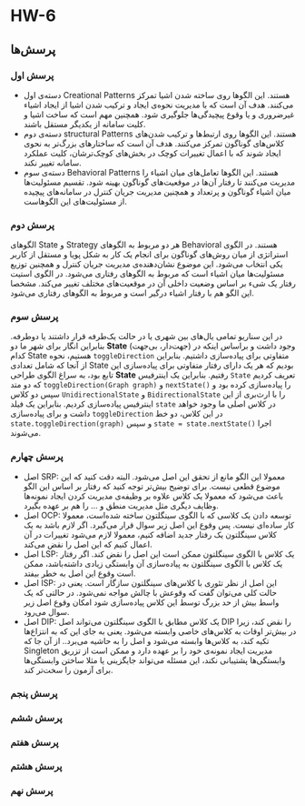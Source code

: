 # HW-6

<h2>پرسش‌ها</h2>

<h3>پرسش اول</h3>

- دسته‌ی اول Creational Patterns هستند. این الگوها روی ساخته شدن اشیا تمرکز می‌کنند. هدف آن است که با مدیریت نحوه‌ی ایجاد و ترکیب شدن اشیا از ایجاد اشیاء غیرضروری و یا وقوع پیچیدگی‌ها جلوگیری شود. همچنین مهم است که ساخت اشیا و کلیت سامانه از یکدیگر مستقل باشند.
- دسته‌ی دوم structural Patterns هستند. این الگوها روی ارتبط‌ها و ترکیب شدن‌های کلاس‌های گوناگون تمرکز می‌کنند. هدف آن است که ساختارهای بزرگ‌تر به نحوی ایجاد شوند که با اعمال تغییرات کوچک در بخش‌های کوچک‌ترشان، کلیت عملکرد سامانه تغییر نکند.
- دسته‌ی سوم Behavioral Patterns هستند. این الگوها تعامل‌های میان اشیاء را مدیریت می‌کنند تا رفتار آن‌ها در موقعیت‌های گوناگون بهینه شود. تقسیم مسئولیت‌ها میان اشیاء گوناگون و پرتعداد و همچنین مدیریت جریان کنترل در سامانه‌های پیچیده از مسئولیت‌های این الگوهاست.

<h3>پرسش دوم</h3>

<p>الگوهای State و Strategy هر دو مربوط به الگوهای Behavioral هستند. در الگوی استراتژی از میان روش‌های گوناگون برای انجام یک کار به شکل پویا و مستقل از کاربر یکی انتخاب می‌شود. این موضوع نشان‌دهنده‌ی مدیریت جریان کنترل و همچنین توزیع مسئولیت‌ها میان اشیاء است که مربوط به الگوهای رفتاری می‌شود. در الگوی استیت رفتار یک شیء بر اساس وضعیت داخلی آن در موقعیت‌های مختلف تغییر می‌کند. مشخصا این الگو هم با رفتار اشیاء درگیر است و مربوط به الگوهای رفتاری می‌شود.</p>

<h3>پرسش سوم</h3>

در این سناریو تمامی یال‌های بین شهری یا در حالت یک‌طرفه قرار داشتند یا دوطرفه. بنابراین انگار برای شهر ما دو **State** (جهت‌دار، بی‌جهت) وجود داشت و براساس اینکه در کدام State هستیم، نحوه  `toggleDirection` متفاوتی برای پیاده‌سازی داشتیم. بنابراین از آنجا که شامل تعدادی State بودیم که هر یک دارای رفتار متفاوتی برای پیاده‌سازی این تابع بود، به سراغ الگوی طراحی **State** رفتیم. بنابراین یک اینترفیس `State` تعریف کردیم که دو متد `toggleDirection(Graph graph)` و `nextState()` را پیاده‌سازی کرده بود و سپس دو کلاس `UnidirectionalState` و `BidirectionalState` را با ارث‌بری از این اینترفیس پیاده‌سازی کردیم. بنابراین یک فیلد `state` در کلاس اصلی ما وجود خواهد داشت و برای پیاده‌سازی `toggleDirection` در این کلاس، دو خط `state.toggleDirection(graph)` و سپس `state = state.nextState()` اجرا می‌شوند.

<h3>پرسش چهارم</h3>

- اصل SRP: معمولا این الگو مانع از تحقق این اصل می‌شود. البته دقت کنید که این موضوع قطعی نیست. برای توضیح بیش‌تر توجه کنید که رفتار بر اساس این الگو باعث می‌شود که معمولا یک کلاس علاوه بر وظیفه‌ی مدیریت کردن ایجاد نمونه‌ها وظایف دیگری مثل مدیریت منطق و ... را هم بر عهده بگیرد.
- اصل OCP: توسعه دادن یک کلاسی که با الگوی سینگلتون ساخته شده‌است، معمولا کار ساده‌ای نیست. پس وقوع این اصل زیر سوال قرار می‌گیرد. اگر لازم باشد به یک کلاس سینگلتون یک رفتار جدید اضافه کنیم، معمولا لازم می‌شود تغییرات در آن اعمال کنیم که این اصل را نقض می‌کند.
-  اصل LSP: یک کلاس با الگوی سینگلتون ممکن است این اصل را نقض کند. اگر رفتار یک کلاس با الگوی سینگلتون به پیاده‌سازی آن وابستگی زیادی داشته‌باشد، ممکن است وقوع این اصل به خطر بیفتد.
- اصل ISP: این اصل از نظر تئوری با کلاس‌های سینگلتون سازگار است. یعنی در حالت کلی می‌توان گفت که وقوعش با چالش مواجه نمی‌شود. در حالتی که یک واسط بیش از حد بزرگ توسط این کلاس پیاده‌سازی شود امکان وقوع اصل زیر سوال می‌رود.
- اصل DIP: یک کلاس مطابق با الگوی سینگلتون می‌تواند اصل DIP را نقض کند، زیرا در بیش‌تر اوقات به کلاس‌های خاصی وابسته می‌شود. یعنی به جای این که به انتزاع‌ها تکیه کند، به کلاس‌ها وابسته می‌شود و اصل را به حاشیه می‌برد.. از آن جا که Singleton مدیریت ایجاد نمونه‌ی خود را بر عهده دارد و ممکن است از تزریق وابستگی‌ها پشتیبانی نکند، این مسئله می‌تواند جایگزینی یا مثلا ساختن وابستگی‌ها برای آزمون را سخت‌تر کند.

<h3>پرسش پنجم</h3>

<h3>پرسش ششم</h3>

<h3>پرسش هفتم</h3>

<h3>پرسش هشتم</h3>

<h3>پرسش نهم</h3>
